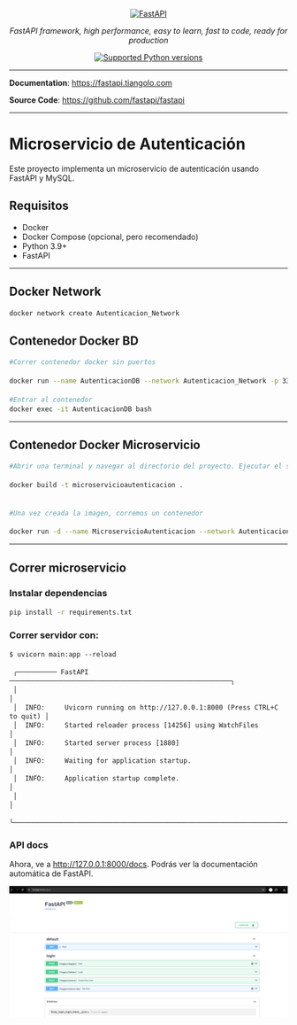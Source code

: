 <p align="center">
  <a href="https://fastapi.tiangolo.com"><img src="https://fastapi.tiangolo.com/img/logo-margin/logo-teal.png" alt="FastAPI"></a>
</p>
<p align="center">
    <em>FastAPI framework, high performance, easy to learn, fast to code, ready for production</em>
</p>
<p align="center">
<a href="https://pypi.org/project/fastapi" target="_blank">
    <img src="https://img.shields.io/pypi/pyversions/fastapi.svg?color=%2334D058" alt="Supported Python versions">
</a>
</p>

---

**Documentation**: <a href="https://fastapi.tiangolo.com" target="_blank">https://fastapi.tiangolo.com</a>

**Source Code**: <a href="https://github.com/fastapi/fastapi" target="_blank">https://github.com/fastapi/fastapi</a>

---


# Microservicio de Autenticación

Este proyecto implementa un microservicio de autenticación usando FastAPI y MySQL.

## Requisitos

- Docker
- Docker Compose (opcional, pero recomendado)
- Python 3.9+
- FastAPI
---
## Docker Network
```bash
docker network create Autenticacion_Network 
```

## Contenedor Docker BD

```bash
#Correr contenedor docker sin puertos

docker run --name AutenticacionDB --network Autenticacion_Network -p 3306:3306 -e MYSQL_ROOT_PASSWORD=12345 -d mysql

#Entrar al contenedor
docker exec -it AutenticacionDB bash
```
---

## Contenedor Docker Microservicio

```bash
#Abrir una terminal y navegar al directorio del proyecto. Ejecutar el siguiente comando para construir la imagen Docker:

docker build -t microservicioautenticacion .


#Una vez creada la imagen, corremos un contenedor

docker run -d --name MicroservicioAutenticacion --network Autenticacion_Network -p 8000:8000 microservicioautenticacion

```

---
## Correr microservicio

### Instalar dependencias

```bash
pip install -r requirements.txt
```

### Correr servidor con:

<div class="termy">

```console
$ uvicorn main:app --reload  

 ╭────────── FastAPI  ────────────────────────────────────────────────────────╮
 │                                                                            │
 │  INFO:     Uvicorn running on http://127.0.0.1:8000 (Press CTRL+C to quit) │
 │  INFO:     Started reloader process [14256] using WatchFiles               │
 │  INFO:     Started server process [1880]                                   │
 │  INFO:     Waiting for application startup.                                │
 │  INFO:     Application startup complete.                                   │
 │                                                                            │
 ╰────────────────────────────────────────────────────────────────────────────╯

```

</div>


### API docs

Ahora, ve a <a href="http://127.0.0.1:8000/docs" class="external-link" target="_blank">http://127.0.0.1:8000/docs</a>. Podrás ver la documentación automática de FastAPI.

![Documentación de la API](./img/FastAPIdocs.png)


